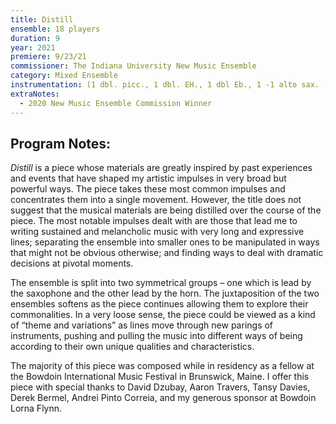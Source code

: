 ```yaml
---
title: Distill
ensemble: 18 players
duration: 9
year: 2021
premiere: 9/23/21
commissioner: The Indiana University New Music Ensemble
category: Mixed Ensemble
instrumentation: (1 dbl. picc., 1 dbl. EH., 1 dbl Eb., 1 -1 alto sax. - 1, 1, 1, 1 - 2 perc., hp., pno. - solo strings)
extraNotes:
  - 2020 New Music Ensemble Commission Winner
---
```


## Program Notes:

_Distill_ is a piece whose materials are greatly inspired by past experiences and events that have shaped my artistic impulses in very broad but powerful ways. The piece takes these most common impulses and concentrates them into a single movement. However, the title does not suggest that the musical materials are being distilled over the course of the piece. The most notable impulses dealt with are those that lead me to writing sustained and melancholic music with very long and expressive lines; separating the ensemble into smaller ones to be manipulated in ways that might not be obvious otherwise; and finding ways to deal with dramatic decisions at pivotal moments.

The ensemble is split into two symmetrical groups – one which is lead by the saxophone and the other lead by the horn. The juxtaposition of the two ensembles softens as the piece continues allowing them to explore their commonalities. In a very loose sense, the piece could be viewed as a kind of “theme and variations” as lines move through new parings of instruments, pushing and pulling the music into different ways of being according to their own unique qualities and characteristics.

The majority of this piece was composed while in residency as a fellow at the Bowdoin International Music Festival in Brunswick, Maine. I offer this piece with special thanks to David Dzubay, Aaron Travers, Tansy Davies, Derek Bermel, Andrei Pinto Correia, and my generous sponsor at Bowdoin Lorna Flynn.
